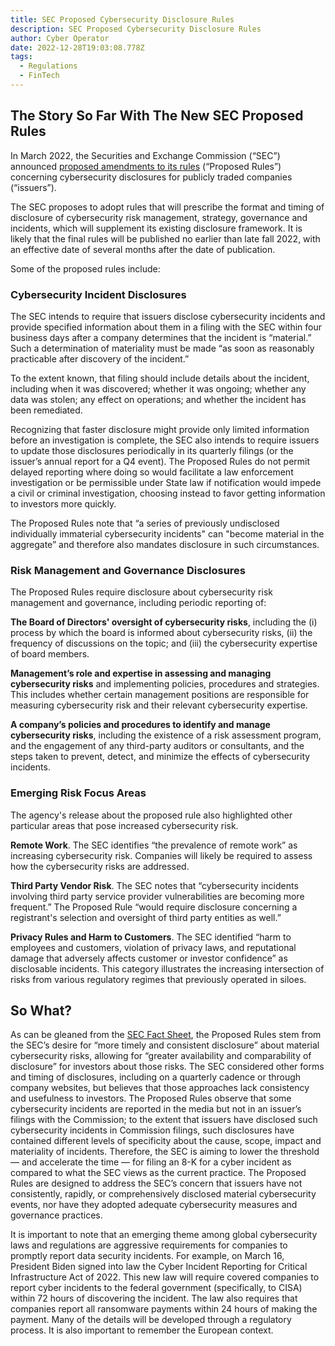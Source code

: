 ```yaml
---
title: SEC Proposed Cybersecurity Disclosure Rules
description: SEC Proposed Cybersecurity Disclosure Rules
author: Cyber Operator
date: 2022-12-28T19:03:08.778Z
tags:
  - Regulations
  - FinTech
---
```

## The Story So Far With The New SEC Proposed Rules

In March 2022, the Securities and Exchange Commission (“SEC”) announced [proposed amendments to its rules](https://www.sec.gov/rules/proposed/2022/33-11038.pdf) (“Proposed Rules”) concerning cybersecurity disclosures for publicly traded companies (“issuers”). 

The SEC proposes to adopt rules that will prescribe the format and timing of disclosure of cybersecurity risk management, strategy, governance and incidents, which will supplement its existing disclosure framework. It is likely that the final rules will be published no earlier than late fall 2022, with an effective date of several months after the date of publication. 

Some of the proposed rules include:

### Cybersecurity Incident Disclosures

The SEC intends to require that issuers disclose cybersecurity incidents and provide specified information about them in a filing with the SEC within four business days after a company determines that the incident is “material.” Such a determination of materiality must be made “as soon as reasonably practicable after discovery of the incident.”

To the extent known, that filing should include details about the incident, including when it was discovered; whether it was ongoing; whether any data was stolen; any effect on operations; and whether the incident has been remediated.

Recognizing that faster disclosure might provide only limited information before an investigation is complete, the SEC also intends to require issuers to update those disclosures periodically in its quarterly filings (or the issuer’s annual report for a Q4 event). The Proposed Rules do not permit delayed reporting where doing so would facilitate a law enforcement investigation or be permissible under State law if notification would impede a civil or criminal investigation, choosing instead to favor getting information to investors more quickly.

The Proposed Rules note that “a series of previously undisclosed individually immaterial cybersecurity incidents" can "become material in the aggregate” and therefore also mandates disclosure in such circumstances.

### Risk Management and Governance Disclosures

The Proposed Rules require disclosure about cybersecurity risk management and governance, including periodic reporting of:

**The Board of Directors' oversight of cybersecurity risks**, including the (i) process by which the board is informed about cybersecurity risks, (ii) the frequency of discussions on the topic; and (iii) the cybersecurity expertise of board members.

**Management’s role and expertise in assessing and managing cybersecurity risks** and implementing policies, procedures and strategies. This includes whether certain management positions are responsible for measuring cybersecurity risk and their relevant cybersecurity expertise.

**A company’s policies and procedures to identify and manage cybersecurity risks**, including the existence of a risk assessment program, and the engagement of any third-party auditors or consultants, and the steps taken to prevent, detect, and minimize the effects of cybersecurity incidents.

### Emerging Risk Focus Areas

The agency's release about the proposed rule also highlighted other particular areas that pose increased cybersecurity risk.

**Remote Work**. The SEC identifies “the prevalence of remote work” as increasing cybersecurity risk. Companies will likely be required to assess how the cybersecurity risks are addressed.

**Third Party Vendor Risk**. The SEC notes that “cybersecurity incidents involving third party service provider vulnerabilities are becoming more frequent.” The Proposed Rule “would require disclosure concerning a registrant's selection and oversight of third party entities as well.”

**Privacy Rules and Harm to Customers**. The SEC identified “harm to employees and customers, violation of privacy laws, and reputational damage that adversely affects customer or investor confidence” as disclosable incidents. This category illustrates the increasing intersection of risks from various regulatory regimes that previously operated in siloes.

## So What?

As can be gleaned from the [SEC Fact Sheet](https://www.sec.gov/files/33-11038-fact-sheet.pdf), the Proposed Rules stem from the SEC’s desire for “more timely and consistent disclosure” about material cybersecurity risks, allowing for “greater availability and comparability of disclosure” for investors about those risks. The SEC considered other forms and timing of disclosures, including on a quarterly cadence or through company websites, but believes that those approaches lack consistency and usefulness to investors. The Proposed Rules observe that some cybersecurity incidents are reported in the media but not in an issuer’s filings with the Commission; to the extent that issuers have disclosed such cybersecurity incidents in Commission filings, such disclosures have contained different levels of specificity about the cause, scope, impact and materiality of incidents. Therefore, the SEC is aiming to lower the threshold — and accelerate the time — for filing an 8-K for a cyber incident as compared to what the SEC views as the current practice. The Proposed Rules are designed to address the SEC’s concern that issuers have not consistently, rapidly, or comprehensively disclosed material cybersecurity events, nor have they adopted adequate cybersecurity measures and governance practices. 

It is important to note that an emerging theme among global cybersecurity laws and regulations are aggressive requirements for companies to promptly report data security incidents. For example, on March 16, President Biden signed into law the Cyber Incident Reporting for Critical Infrastructure Act of 2022. This new law will require covered companies to report cyber incidents to the federal government (specifically, to CISA) within 72 hours of discovering the incident. The law also requires that companies report all ransomware payments within 24 hours of making the payment. Many of the details will be developed through a regulatory process. It is also important to remember the European context.
